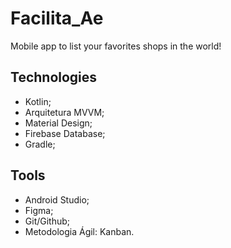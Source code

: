 # Facilita_Ae

Mobile app to list your favorites shops in the world!

## Technologies
 - Kotlin;
 - Arquitetura MVVM;
 - Material Design;
 - Firebase Database;
 - Gradle;

## Tools
 - Android Studio;
 - Figma;
 - Git/Github;
 - Metodologia Ágil: Kanban.
